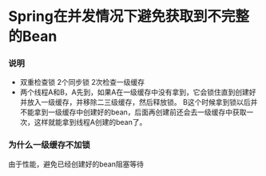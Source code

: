 # Spring在并发情况下避免获取到不完整的Bean

### 说明
- 双重检查锁 2个同步锁 2次检查一级缓存
- 两个线程A和B，A先到，如果A在一级缓存中没有拿到，它会锁住直到创建好并放入一级缓存，并移除二三级缓存，然后释放锁。
B这个时候拿到锁以后并不能拿到一级缓存中创建好的bean，后面再创建前还会去一级缓存中获取一次，这样就能拿到线程A创建的bean了。


### 为什么一级缓存不加锁
由于性能，避免已经创建好的bean阻塞等待